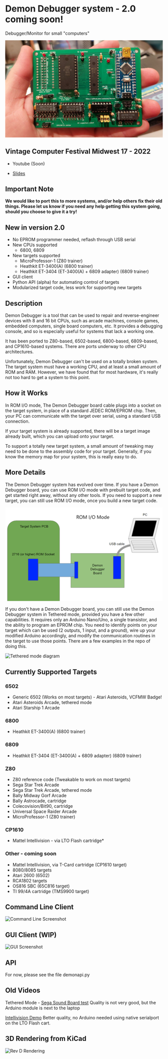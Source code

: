# Demon Debugger system - 2.0 coming soon!

Debugger/Monitor for small "computers"

![RevD Photo](img/RevD.jpg "RevD Photo")

## Vintage Computer Festival Midwest 17 - 2022

- Youtube (Soon)

- [Slides](doc/DD_Presentation-VCFMW_2022.pdf)

## Important Note

**We would like to port this to more systems, and/or help others fix their old things. Please let us know if you need any help getting this system going, should you choose to give it a try!**

## New in version 2.0

* No EPROM programmer needed, reflash through USB serial
* New CPUs supported
  * 6800, 6809
* New targets supported
  * MicroProfessor-1 (Z80 trainer)
  * Heathkit ET-3400(A) (6800 trainer)
  * Heathkit ET-3404 (ET-3400(A) + 6809 adapter) (6809 trainer)
* GUI client
* Python API (alpha) for automating control of targets
* Modularized target code, less work for supporting new targets

## Description

Demon Debugger is a tool that can be used to repair and reverse-engineer devices with 8 and 16 bit CPUs, such as arcade machines, console games, embedded computers, single board computers, etc.  It provides a debugging console, and so is especially useful for systems that lack a working one.

It has been ported to Z80-based, 6502-based, 6800-based, 6809-based, and CP1610-based systems.  There are ports underway to other CPU architectures.

Unfortunately, Demon Debugger can't be used on a totally broken system.  The target system must have a working CPU, and at least a small amount of ROM and RAM.  However, we have found that for most hardware, it's really not too hard to get a system to this point.

## How it Works

In ROM I/O mode, The Demon Debugger board cable plugs into a socket on the target system, in place of a standard JEDEC ROM/EPROM chip.  Then, your PC can communicate with the target over serial, using a standard USB connection.

If your target system is already supported, there will be a target image already built, which you can upload onto your target.  

To support a totally new target system, a small amount of tweaking may need to be done to the assembly code for your target. Generally, if you know the memory map for your system, this is really easy to do.

## More Details

The Demon Debugger system has evolved over time.  If you have a Demon Debugger board, you can use ROM I/O mode with prebuilt target code, and get started right away, without any other tools.  If you need to support a new target, you can still use ROM I/O mode, once you build a new target code.

![Rom I/O mode diagram](img/RomIOMode.png "Rom I/O mode diagram")

If you don't have a Demon Debugger board, you can still use the Demon Debugger system in Tethered mode, provided you have a few other capabilities.  It requires only an Arduino Nano/Uno, a single transistor, and the ability to program an EPROM chip.  You need to identify points on your target which can be used (2 outputs, 1 input, and a ground), wire up your modified Arduino accordingly, and modify the communication routines in the target to use those points.  There are a few examples in the repo of doing this.

![Tethered mode diagram](img/TetheredMode.png "Tethered mode diagram")

## Currently Supported Targets

### 6502

* Generic 6502 (Works on most targets) - Atari Asteroids, VCFMW Badge!
* Atari Asteroids Arcade, tethered mode
* Atari Starship 1 Arcade

### 6800

* Heathkit ET-3400(A) (6800 trainer)

### 6809

* Heathkit ET-3404 (ET-3400(A) + 6809 adapter) (6809 trainer)

### Z80

* Z80 reference code (Tweakable to work on most targets)
* Sega Star Trek Arcade
* Sega Star Trek Arcade, tethered mode
* Bally Midway Gorf Arcade 
* Bally Astrocade, cartridge
* Colecovision/Bit90, cartridge
* Universal Space Raider Arcade
* MicroProfessor-1 (Z80 trainer)

### CP1610

* Mattel Intellivision - via LTO Flash cartridge*

### Other - coming soon

* Mattel Intellivision, via T-Card cartridge (CP1610 target)
* 8080/8085 targets
* Atari 2600 (6502)
* RCA1802 targets
* OS816 SBC (65C816 target)
* TI 99/4A cartridge (TMS9900 target)

## Command Line Client

![Command Line Screenshot](img/demon_screen.png "Command Line Screenshot")

## GUI Client (WIP)

![GUI Screenshot](img/DemonDebuggerGUI.png "GUI Screenshot")

## API

For now, please see the file demonapi.py

## Old Videos

Tethered Mode - [Sega Sound Board test](https://www.youtube.com/watch?v=uYlbb8uPjoU) Quality is not very good, but the Arduino module is next to the laptop

[Intellivision Demo](https://www.youtube.com/watch?v=_8YfCMpHLhY) Better quality, no Arduino needed using native serialport on the LTO Flash cart.

## 3D Rendering from KiCad

![Rev D Rendering](img/RevDRender.png "Rev D Rendering")
